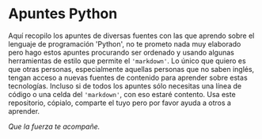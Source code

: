 # Apuntes Python

Aquí recopilo los apuntes de diversas fuentes con las que aprendo sobre el lenguaje de programación 'Python', no te prometo nada muy elaborado pero hago estos apuntes procurando ser ordenado y usando algunas herramientas de estilo que permite el <code>'markdown'</code>.  Lo único que quiero es que otras personas, especialmente aquellas personas que no saben inglés, tengan acceso a nuevas fuentes de contenido para aprender sobre estas tecnologías.  Incluso si de todos los apuntes sólo necesitas una línea de código o una celda del <code>'markdown'</code>, con eso estaré contento. Usa este repositorio, cópialo, comparte el tuyo pero por favor ayuda a otros a aprender.

_Que la fuerza te acompañe._
